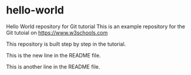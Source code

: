 # hello-world
Hello World repository for Git tutorial
This is an example repository for the Git tutoial on https://www.w3schools.com

This repository is built step by step in the tutorial.

This is the new line in the README file.

This is another line in the README file.
